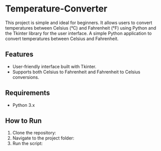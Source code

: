 # Temperature-Converter
This project is simple and ideal for beginners. It allows users to convert temperatures between Celsius (°C) and Fahrenheit (°F) using Python and the Tkinter library for the user interface.
A simple Python application to convert temperatures between Celsius and Fahrenheit. 

## Features
- User-friendly interface built with Tkinter.
- Supports both Celsius to Fahrenheit and Fahrenheit to Celsius conversions.

## Requirements
- Python 3.x

## How to Run
1. Clone the repository:
2. Navigate to the project folder:
3. Run the script:
   
